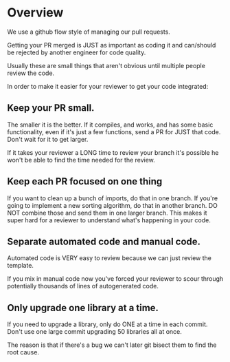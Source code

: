 # Overview

We use a github flow style of managing our pull requests.

Getting your PR merged is JUST as important as coding it and can/should be
rejected by another engineer for code quality.

Usually these are small things that aren't obvious until multiple people review the code.

In order to make it easier for your reviewer to get your code integrated:

## Keep your PR small.  

The smaller it is the better.  If it compiles, and works, and has some basic functionality, 
even if it's just a few functions, send a PR for JUST that code.  Don't wait for it to get larger.

If it takes your reviewer a LONG time to review your branch it's possible he
won't be able to find the time needed for the review.

## Keep each PR focused on one thing

If you want to clean up a bunch of imports, do that in one branch.  If you're
going to implement a new sorting algorithm, do that in another branch. DO NOT
combine those and send them in one larger branch.  This makes it super hard for
a reviewer to understand what's happening in your code.

## Separate automated code and manual code.

Automated code is VERY easy to review because we can just review the template.

If you mix in manual code now you've forced your reviewer to scour through potentially thousands of lines 
of autogenerated code.

## Only upgrade one library at a time.

If you need to upgrade a library, only do ONE at a time in each commit. Don't use one large commit upgrading 
50 libraries all at once.

The reason is that if there's a bug we can't later git bisect them to find the root cause.
